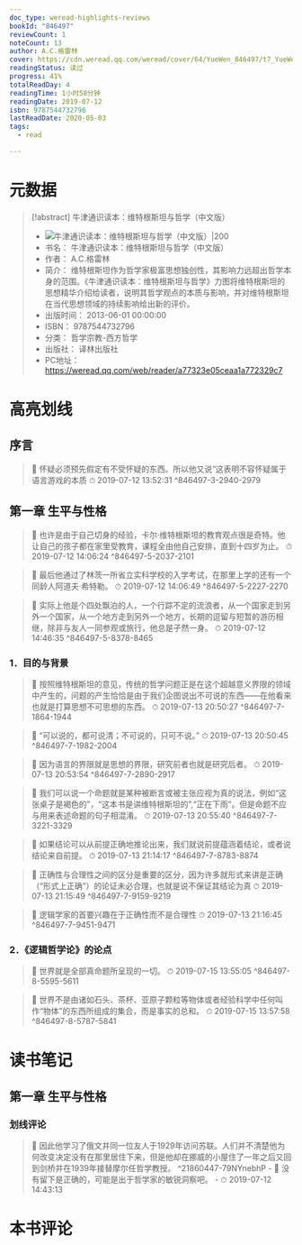 ```yaml
---
doc_type: weread-highlights-reviews
bookId: "846497"
reviewCount: 1
noteCount: 13
author: A.C.格雷林
cover: https://cdn.weread.qq.com/weread/cover/64/YueWen_846497/t7_YueWen_846497.jpg
readingStatus: 读过
progress: 41%
totalReadDay: 4
readingTime: 1小时58分钟
readingDate: 2019-07-12
isbn: 9787544732796
lastReadDate: 2020-05-03
tags:
  - read

---
```

# 元数据
> [!abstract] 牛津通识读本：维特根斯坦与哲学（中文版）
> - ![ 牛津通识读本：维特根斯坦与哲学（中文版）|200](https://cdn.weread.qq.com/weread/cover/64/YueWen_846497/t7_YueWen_846497.jpg)
> - 书名： 牛津通识读本：维特根斯坦与哲学（中文版）
> - 作者： A.C.格雷林
> - 简介： 维特根斯坦作为哲学家极富思想独创性，其影响力远超出哲学本身的范围。《牛津通识读本：维特根斯坦与哲学》力图将维特根斯坦的思想精华介绍给读者，说明其哲学观点的本质与影响，并对维特根斯坦在当代思想领域的持续影响给出新的评价。
> - 出版时间： 2013-06-01 00:00:00
> - ISBN： 9787544732796
> - 分类： 哲学宗教-西方哲学
> - 出版社： 译林出版社
> - PC地址：https://weread.qq.com/web/reader/a77323e05ceaa1a772329c7

# 高亮划线

## 序言

> 📌 怀疑必须预先假定有不受怀疑的东西。所以他又说“这表明不容怀疑属于语言游戏的本质 
> ⏱ 2019-07-12 13:52:31 ^846497-3-2940-2979

## 第一章 生平与性格

> 📌 也许是由于自己切身的经验，卡尔·维特根斯坦的教育观点很是奇特。他让自己的孩子都在家里受教育，课程全由他自己安排，直到十四岁为止。 
> ⏱ 2019-07-12 14:06:24 ^846497-5-2037-2101

> 📌 最后他通过了林茨一所省立实科学校的入学考试，在那里上学的还有一个同龄人阿道夫·希特勒。 
> ⏱ 2019-07-12 14:06:49 ^846497-5-2227-2270

> 📌 实际上他是个四处飘泊的人，一个行踪不定的流浪者，从一个国家走到另外一个国家，从一个地方走到另外一个地方，长期的逗留与短暂的游历相继，除非与友人一同参观或旅行，他总是孑然一身。 
> ⏱ 2019-07-12 14:46:35 ^846497-5-8378-8465

### 1．目的与背景

> 📌 按照维特根斯坦的意见，传统的哲学问题正是在这个超越意义界限的领域中产生的，问题的产生恰恰是由于我们企图说出不可说的东西——在他看来也就是打算思想不可思想的东西。 
> ⏱ 2019-07-13 20:50:27 ^846497-7-1864-1944

> 📌 “可以说的，都可说清；不可说的，只可不说。” 
> ⏱ 2019-07-13 20:50:45 ^846497-7-1982-2004

> 📌 因为语言的界限就是思想的界限，研究前者也就是研究后者。 
> ⏱ 2019-07-13 20:53:54 ^846497-7-2890-2917

> 📌 我们可以说一个命题就是某种被断言或被主张应视为真的说法，例如“这张桌子是褐色的”，“这本书是讲维特根斯坦的”,“正在下雨”。但是命题不应与用来表述命题的句子相混淆。 
> ⏱ 2019-07-13 20:55:40 ^846497-7-3221-3329

> 📌 如果结论可以从前提正确地推论出来，我们就说前提蕴涵着结论，或者说结论来自前提。 
> ⏱ 2019-07-13 21:14:17 ^846497-7-8783-8874

> 📌 正确性与合理性之间的区分是重要的区分，因为许多就形式来讲是正确（“形式上正确”）的论证未必合理，也就是说不保证其结论为真 
> ⏱ 2019-07-13 21:15:49 ^846497-7-9159-9219

> 📌 逻辑学家的首要兴趣在于正确性而不是合理性 
> ⏱ 2019-07-13 21:16:45 ^846497-7-9451-9471

### 2．《逻辑哲学论》的论点

> 📌 世界就是全部真命题所呈现的一切。 
> ⏱ 2019-07-15 13:55:05 ^846497-8-5595-5611

> 📌 世界不是由诸如石头、茶杯、亚原子颗粒等物体或者经验科学中任何叫作“物体”的东西所组成的集合，而是事实的总和。 
> ⏱ 2019-07-15 13:57:58 ^846497-8-5787-5841

# 读书笔记

## 第一章 生平与性格

### 划线评论
> 📌 因此他学习了俄文并同一位友人于1929年访问苏联。人们并不清楚他为何改变决定没有在那里居住下来，但是他却在挪威的小屋住了一年之后又回到剑桥并在1939年接替摩尔任哲学教授。  ^21860447-79NYnebhP
    - 💭 没有留下是正确的，可能是出于哲学家的敏锐洞察吧。
    - ⏱ 2019-07-12 14:43:13
   
# 本书评论

